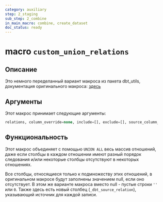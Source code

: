 ```yaml
---
category: auxiliary
step: 2_staging
sub_step: 2_combine
in_main_macro: combine, create_dataset
doc_status: ready
---
```

# macro `custom_union_relations`

## Описание

Это немного переделанный вариант макроса из пакета dbt_utils,  документация оригинального макроса: [здесь](https://github.com/dbt-labs/dbt-utils?tab=readme-ov-file#union_relations-source)
## Аргументы

Этот макрос принимает следующие аргументы:
```sql
relations, column_override=none, include=[], exclude=[], source_column_name='_dbt_source_relation'
```
## Функциональность

Этот макрос объединяет с помощью `UNION ALL` весь массив отношений, даже если столбцы в каждом отношении имеют разный порядок следования и/или некоторые столбцы отсутствуют в некоторых отношениях. 

Все столбцы, относящиеся только к подмножеству этих отношений, в оригинальном макросе будут заполнены значением null, если оно отсутствует. В этом же варианте макроса вместо null - пустые строки `''` или `0`. Также здесь есть новый столбец (`_dbt_source_relation`), указывающий источник для каждой записи.


